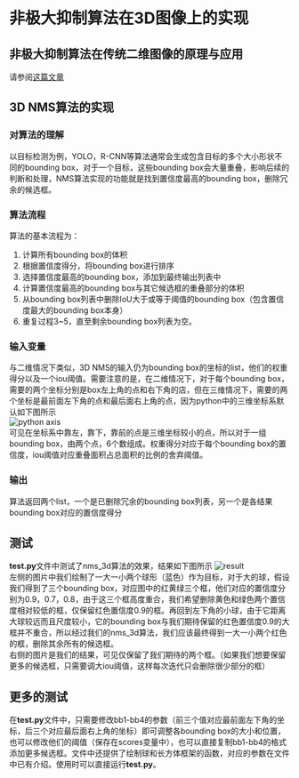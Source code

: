 # 非极大抑制算法在3D图像上的实现
## 非极大抑制算法在传统二维图像的原理与应用
请参阅[这篇文章](https://www.jianshu.com/p/742bbcba2794)
## 3D NMS算法的实现
### 对算法的理解
以目标检测为例，YOLO，R-CNN等算法通常会生成包含目标的多个大小形状不同的bounding box，对于一个目标，这些bounding box会大量重叠，影响后续的判断和处理，NMS算法实现的功能就是找到置信度最高的bounding box，删除冗余的候选框。
### 算法流程
算法的基本流程为：</br>
1. 计算所有bounding box的体积</br>
2. 根据置信度得分，将bounding box进行排序</br>
3. 选择置信度最高的bounding box，添加到最终输出列表中</br>
4. 计算置信度最高的bounding box与其它候选框的重叠部分的体积</br>
5. 从bounding box列表中删除IoU大于或等于阈值的bounding box（包含置信度最大的bounding box本身）</br>
6. 重复过程3~5，直至剩余bounding box列表为空。
### 输入变量
与二维情况下类似，3D NMS的输入仍为bounding box的坐标的list，他们的权重得分以及一个iou阈值。需要注意的是，在二维情况下，对于每个bounding box，需要的两个坐标分别是box左上角的点和右下角的店，但在三维情况下，需要的两个坐标是最前面左下角的点和最后面右上角的点，因为python中的三维坐标系默认如下图所示 </br>
![python axis](https://i.ibb.co/VYMGfnP/python-axis.png) </br>
可见在坐标系中靠左，靠下，靠前的点是三维坐标较小的点，所以对于一组bounding box，由两个点，6个数组成。权重得分对应于每个bounding box的置信度，iou阈值对应重叠面积占总面积的比例的舍弃阈值。</br>
### 输出
算法返回两个list，一个是已删除冗余的bounding box列表，另一个是各结果bounding box对应的置信度得分
## 测试
**test.py**文件中测试了nms_3d算法的效果，结果如下图所示
![result](https://i.ibb.co/Trz6cCf/result.png)</br>
左侧的图片中我们绘制了一大一小两个球形（蓝色）作为目标，对于大的球，假设我们得到了三个bounding box，对应图中的红黄绿三个框，他们对应的置信度分别为0.9，0.7，0.8，由于这三个框高度重合，我们希望删除黄色和绿色两个置信度相对较低的框，仅保留红色置信度0.9的框。再回到左下角的小球，由于它距离大球较远而且尺度较小，它的bounding box与我们期待保留的红色置信度0.9的大框并不重合，所以经过我们的nms_3d算法，我们应该最终得到一大一小两个红色的框，删除其余所有的候选框。</br>
右侧的图片是我们的结果，可见仅保留了我们期待的两个框。（如果我们想要保留更多的候选框，只需要调大iou阈值，这样每次迭代只会删除很少部分的框）
## 更多的测试
在**test.py**文件中，只需要修改bb1-bb4的参数（前三个值对应最前面左下角的坐标，后三个对应最后面右上角的坐标）即可调整各bounding box的大小和位置，也可以修改他们的阈值（保存在scores变量中），也可以直接复制bb1-bb4的格式添加更多候选框。文件中还提供了绘制球和长方体框架的函数，对应的参数在文件中已有介绍。使用时可以直接运行**test.py**。
